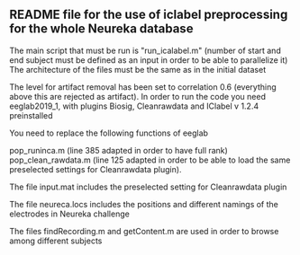 ## README file for the use of iclabel preprocessing for the whole Neureka database

The main script that must be run is "run_icalabel.m"  (number of start and end subject must be defined as an input in order to be able to parallelize it)
The architecture of the files must be the same as in the initial dataset 


The level for artifact removal has been set to correlation 0.6 (everything above this are rejected as artifact).
In order to run the code you need eeglab2019_1, with plugins Biosig, Cleanrawdata and IClabel v 1.2.4 preinstalled

You need to replace the following functions of eeglab

pop_runinca.m   (line 385 adapted in order to have full rank)
pop_clean_rawdata.m  (line 125 adapted in order to be able to load the same preselected settings for Cleanrawdata plugin).

The file input.mat includes the preselected setting for Cleanrawdata plugin

The file neureca.locs includes the positions and different namings of the electrodes in Neureka challenge

The files findRecording.m and getContent.m are used in order to browse among different subjects
